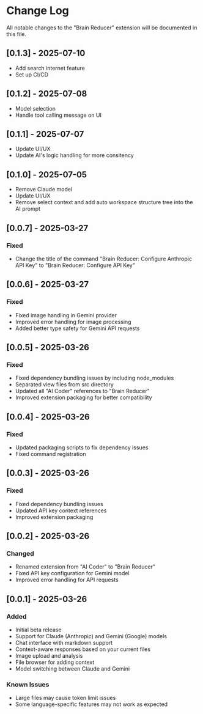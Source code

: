 # Change Log

All notable changes to the "Brain Reducer" extension will be documented in this file.

## [0.1.3] - 2025-07-10

- Add search internet feature
- Set up CI/CD

## [0.1.2] - 2025-07-08

- Model selection
- Handle tool calling message on UI

## [0.1.1] - 2025-07-07

- Update UI/UX
- Update AI's logic handling for more consitency

## [0.1.0] - 2025-07-05

- Remove Claude model
- Update UI/UX
- Remove select context and add auto workspace structure tree into the AI prompt

## [0.0.7] - 2025-03-27

### Fixed

- Change the title of the command "Brain Reducer: Configure Anthropic API Key" to "Brain Reducer: Configure API Key"

## [0.0.6] - 2025-03-27

### Fixed

- Fixed image handling in Gemini provider
- Improved error handling for image processing
- Added better type safety for Gemini API requests

## [0.0.5] - 2025-03-26

### Fixed

- Fixed dependency bundling issues by including node_modules
- Separated view files from src directory
- Updated all "AI Coder" references to "Brain Reducer"
- Improved extension packaging for better compatibility

## [0.0.4] - 2025-03-26

### Fixed

- Updated packaging scripts to fix dependency issues
- Fixed command registration

## [0.0.3] - 2025-03-26

### Fixed

- Fixed dependency bundling issues
- Updated API key context references
- Improved extension packaging

## [0.0.2] - 2025-03-26

### Changed

- Renamed extension from "AI Coder" to "Brain Reducer"
- Fixed API key configuration for Gemini model
- Improved error handling for API requests

## [0.0.1] - 2025-03-26

### Added

- Initial beta release
- Support for Claude (Anthropic) and Gemini (Google) models
- Chat interface with markdown support
- Context-aware responses based on your current files
- Image upload and analysis
- File browser for adding context
- Model switching between Claude and Gemini

### Known Issues

- Large files may cause token limit issues
- Some language-specific features may not work as expected
